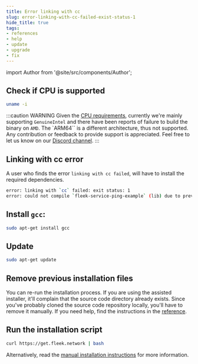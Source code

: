 ```yaml
---
title: Error linking with cc
slug: error-linking-with-cc-failed-exist-status-1
hide_title: true
tags:
- references
- help
- update
- upgrade
- fix
---
```


<!--
  The following import is intentional (see partial <CheckoutCommitWarning />)
-->
import Author from '@site/src/components/Author';

## Check if CPU is supported

```sh
uname -i
```

:::caution WARNING
Given the [CPU requirements](https://docs.fleek.network/docs/node/requirements/#specs), currently we're mainly supporting `GenuineIntel` and there have been reports of failure to build the binary on `AMD`. The `ARM64`` is a different architecture, thus not supported. Any contribution or feedback to provide support is appreciated. Feel free to let us know on our [Discord channel](https://discord.gg/fleekxyz).
:::

## Linking with cc error

A user who finds the error `linking with cc failed`, will have to install the required dependencies.

```sh
error: linking with `cc` failed: exit status: 1
error: could not compile `fleek-service-ping-example` (lib) due to previous error
```

## Install `gcc`:

```sh
sudo apt-get install gcc
```

## Update

```sh
sudo apt-get update
```

## Remove previous installation files

You can re-run the installation process. If you are using the assisted installer, it'll complain that the source code directory already exists. Since you've probably cloned the source code repository locally, you'll have to remove it manually. If you need help, find the instructions in the [reference](/references/Lightning%20CLI/uninstall-lightning-cli).

## Run the installation script

```sh
curl https://get.fleek.network | bash
```

Alternatively, read the [manual installation instructions](/docs/node/install#manual-installation) for more information.


<Author
    name="Helder Oliveira"
    image="https://github.com/heldrida.png"
    title="Software Developer + DX"
    url="https://github.com/heldrida"
/>
